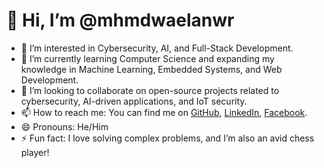 # 👋 Hi, I’m @mhmdwaelanwr

- 👀 I’m interested in Cybersecurity, AI, and Full-Stack Development.
- 🌱 I’m currently learning Computer Science and expanding my knowledge in Machine Learning, Embedded Systems, and Web Development.
- 💞️ I’m looking to collaborate on open-source projects related to cybersecurity, AI-driven applications, and IoT security.
- 📫 How to reach me: You can find me on [GitHub](https://github.com/mhmdwaelanwr), [LinkedIn](https://www.linkedin.com/in/mhmdwaelanwr), [Facebook](https://www.facebook.com/mhmdwaelanwr). 
- 😄 Pronouns: He/Him
- ⚡ Fun fact: I love solving complex problems, and I’m also an avid chess player!

<!---
mhmdwaelanwr/mhmdwaelanwr is a ✨ special ✨ repository because its `README.md` (this file) appears on your GitHub profile.
You can click the Preview link to take a look at your changes.
--->
